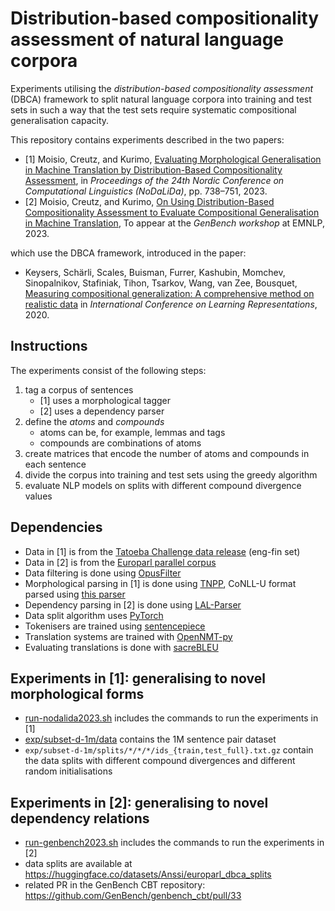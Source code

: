 # Distribution-based compositionality assessment of natural language corpora

Experiments utilising the *distribution-based compositionality assessment* (DBCA) framework to split natural language corpora into training and test sets in such a way that the test sets require systematic compositional generalisation capacity.

This repository contains experiments described in the two papers:
- [1] Moisio, Creutz, and Kurimo, [Evaluating Morphological Generalisation in Machine Translation by Distribution-Based Compositionality Assessment](https://aclanthology.org/2023.nodalida-1.75/), in *Proceedings of the 24th Nordic Conference on Computational Linguistics (NoDaLiDa)*, pp. 738–751, 2023.
- [2] Moisio, Creutz, and Kurimo, [On Using Distribution-Based Compositionality Assessment to Evaluate Compositional Generalisation in Machine Translation](https://arxiv.org/abs/2311.08249), To appear at the *GenBench workshop* at EMNLP, 2023.

which use the DBCA framework, introduced in the paper:
- Keysers, Schärli, Scales, Buisman, Furrer, Kashubin, Momchev, Sinopalnikov, Stafiniak, Tihon, Tsarkov, Wang, van Zee, Bousquet, [Measuring compositional generalization: A comprehensive method on realistic data](https://iclr.cc/virtual_2020/poster_SygcCnNKwr.html) in *International Conference on Learning Representations*, 2020.

## Instructions

The experiments consist of the following steps:

1. tag a corpus of sentences
    * [1] uses a morphological tagger
    * [2] uses a dependency parser
2. define the *atoms* and *compounds*
    * atoms can be, for example, lemmas and tags
    * compounds are combinations of atoms
3. create matrices that encode the number of atoms and compounds in each sentence
4. divide the corpus into training and test sets using the greedy algorithm
5. evaluate NLP models on splits with different compound divergence values


## Dependencies
* Data in [1] is from the [Tatoeba Challenge data release](https://github.com/Helsinki-NLP/Tatoeba-Challenge) (eng-fin set)
* Data in [2] is from the [Europarl parallel corpus](https://opus.nlpl.eu/Europarl.php)
* Data filtering is done using [OpusFilter](https://github.com/Helsinki-NLP/OpusFilter)
* Morphological parsing in [1] is done using [TNPP](https://turkunlp.org/Turku-neural-parser-pipeline/), CoNLL-U format parsed using [this parser](https://github.com/EmilStenstrom/conllu)
* Dependency parsing in [2] is done using [LAL-Parser](https://github.com/KhalilMrini/LAL-Parser)
* Data split algorithm uses [PyTorch](https://pytorch.org/)
* Tokenisers are trained using [sentencepiece](https://github.com/google/sentencepiece)
* Translation systems are trained with [OpenNMT-py](https://github.com/OpenNMT/OpenNMT-py)
* Evaluating translations is done with [sacreBLEU](https://github.com/mjpost/sacrebleu)

## Experiments in [1]: generalising to novel morphological forms
* [run-nodalida2023.sh](run-nodalida2023.sh) includes the commands to run the experiments in [1]
* [exp/subset-d-1m/data](exp/subset-d-1m/data) contains the 1M sentence pair dataset
* `exp/subset-d-1m/splits/*/*/*/ids_{train,test_full}.txt.gz` contain the data splits with different compound divergences and different random initialisations


## Experiments in [2]: generalising to novel dependency relations
* [run-genbench2023.sh](run-genbench2023.sh) includes the commands to run the experiments in [2]
* data splits are available at https://huggingface.co/datasets/Anssi/europarl_dbca_splits
* related PR in the GenBench CBT repository: https://github.com/GenBench/genbench_cbt/pull/33
